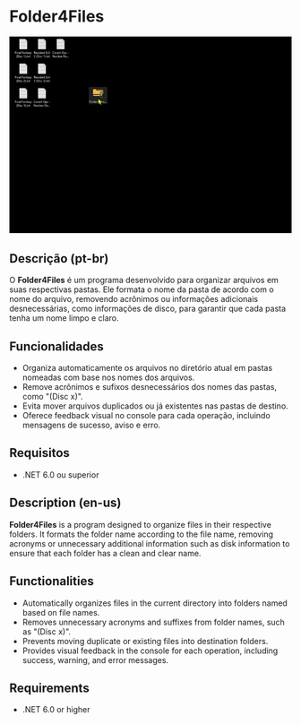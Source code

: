 # Folder4Files

![](Resources/app_demo.gif)

## Descrição (pt-br)

O **Folder4Files** é um programa desenvolvido para organizar arquivos em suas respectivas pastas. Ele formata o nome da pasta de acordo com o nome do arquivo, removendo acrônimos ou informações adicionais desnecessárias, como informações de disco, para garantir que cada pasta tenha um nome limpo e claro.

## Funcionalidades

- Organiza automaticamente os arquivos no diretório atual em pastas nomeadas com base nos nomes dos arquivos.
- Remove acrônimos e sufixos desnecessários dos nomes das pastas, como "(Disc x)".
- Evita mover arquivos duplicados ou já existentes nas pastas de destino.
- Oferece feedback visual no console para cada operação, incluindo mensagens de sucesso, aviso e erro.

## Requisitos

- .NET 6.0 ou superior

## Description (en-us)

**Folder4Files** is a program designed to organize files in their respective folders. It formats the folder name according to the file name, removing acronyms or unnecessary additional information such as disk information to ensure that each folder has a clean and clear name.

## Functionalities

- Automatically organizes files in the current directory into folders named based on file names.
- Removes unnecessary acronyms and suffixes from folder names, such as "(Disc x)".
- Prevents moving duplicate or existing files into destination folders.
- Provides visual feedback in the console for each operation, including success, warning, and error messages.

## Requirements

- .NET 6.0 or higher


